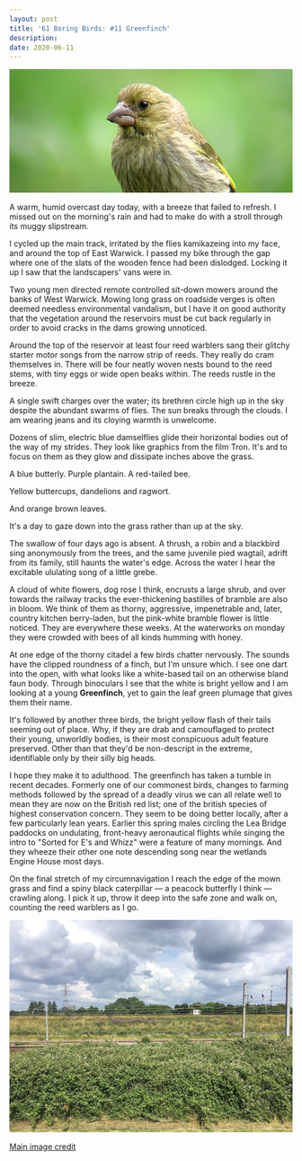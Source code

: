 ```yaml
---
layout: post
title: '61 Boring Birds: #11 Greenfinch'
description:
date: 2020-06-11
---
```

![greenfinch](/assets/img/greenfinch.jpg)

A warm, humid overcast day today, with a breeze that failed to refresh. I missed out on the morning's rain and had to make do with a stroll through its muggy slipstream.

I cycled up the main track, irritated by the flies kamikazeing into my face, and around the top of East Warwick. I passed my bike through the gap where one of the slats of the wooden fence had been dislodged. Locking it up I saw that the landscapers' vans were in.

Two young men directed remote controlled sit-down mowers around the banks of West Warwick. Mowing long grass on roadside verges is often deemed needless environmental vandalism, but I have it on good authority that the vegetation around the reservoirs must be cut back regularly in order to avoid cracks in the dams growing unnoticed.

Around the top of the reservoir at least four reed warblers sang their glitchy starter motor songs from the narrow strip of reeds. They really do cram themselves in. There will be four neatly woven nests bound to the reed stems, with tiny eggs or wide open beaks within. The reeds rustle in the breeze.

A single swift charges over the water; its brethren circle high up in the sky despite the abundant swarms of flies. The sun breaks through the clouds. I am wearing jeans and its cloying warmth is unwelcome.

Dozens of slim, electric blue damselflies glide their horizontal bodies out of the way of my strides. They look like graphics from the film Tron. It's ard to focus on them as they glow and dissipate inches above the grass.

A blue butterly. Purple plantain. A red-tailed bee.

Yellow buttercups, dandelions and ragwort.

And orange brown leaves.

It's a day to gaze down into the grass rather than up at the sky. 

The swallow of four days ago is absent. A thrush, a robin and a blackbird sing anonymously from the trees, and the same juvenile pied wagtail, adrift from its family, still haunts the water's edge. Across the water I hear the excitable ululating song of a little grebe.

A cloud of white flowers, dog rose I think, encrusts a large shrub, and over towards the railway tracks the ever-thickening bastilles of bramble are also in bloom. We think of them as thorny, aggressive, impenetrable and, later, country kitchen berry-laden, but the pink-white bramble flower is little noticed. They are everywhere these weeks. At the waterworks on monday they were crowded with bees of all kinds humming with honey.

At one edge of the thorny citadel a few birds chatter nervously. The sounds have the clipped roundness of a finch, but I'm unsure which. I see one dart into the open, with what looks like a white-based tail on an otherwise bland faun body. Through binoculars I see that the white is bright yellow and I am looking at a young **Greenfinch**, yet to gain the leaf green plumage that gives them their name.

It's followed by another three birds, the bright yellow flash of their tails seeming out of place. Why, if they are drab and camouflaged to protect their young, unworldly bodies, is their most conspicuous adult feature preserved. Other than that they'd be non-descript in the extreme, identifiable only by their silly big heads.

I hope they make it to adulthood. The greenfinch has taken a tumble in recent decades. Formerly one of our commonest birds, changes to farming methods followed by the spread of a deadly virus we can all relate well to mean they are now on the British red list; one of the british species of highest conservation concern. They seem to be doing better locally, after a few particularly lean years. Earlier this spring males circling the Lea Bridge paddocks on undulating, front-heavy aeronautical flights while singing the intro to "Sorted for E's and Whizz" were a feature of many mornings. And they wheeze their other one note descending song near the wetlands Engine House most days.

On the final stretch of my circumnavigation I reach the edge of the mown grass and find a spiny black caterpillar &mdash; a peacock butterfly I think &mdash; crawling along. I pick it up, throw it deep into the safe zone and walk on, counting the reed warblers as I go.

![brambles](/assets/img/brambles.jpg)

[Main image credit](https://commons.wikimedia.org/wiki/File:Chlorisjuvenilposado.jpg)
